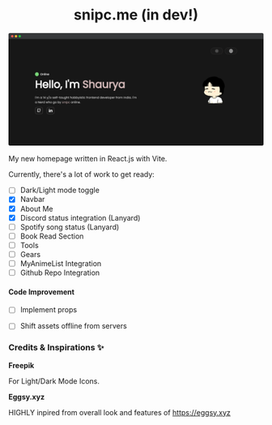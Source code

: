 <h1 align='center'>snipc.me (in dev!)</h1>

![ss](src/assets/ss.png)

My new homepage written in React.js with Vite.

Currently, there's a lot of work to get ready:

- [ ] Dark/Light mode toggle
- [x] Navbar
- [x] About Me
- [x] Discord status integration (Lanyard)
- [ ] Spotify song status (Lanyard)
- [ ] Book Read Section
- [ ] Tools
- [ ] Gears
- [ ] MyAnimeList Integration
- [ ] Github Repo Integration

#### Code Improvement
- [ ] Implement props
- [ ] Shift assets offline from servers


### Credits & Inspirations ✨
**Freepik**

For Light/Dark Mode Icons.

**Eggsy.xyz**

HIGHLY inpired from overall look and features of https://eggsy.xyz
